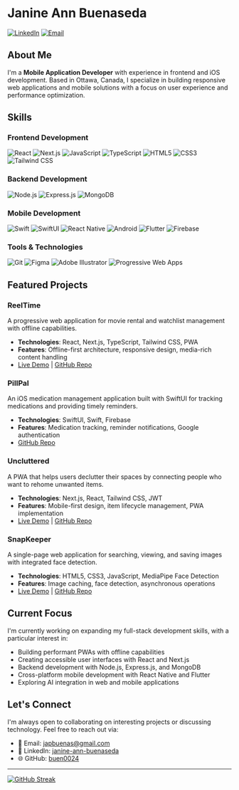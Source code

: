 # Janine Ann Buenaseda

[![LinkedIn](https://img.shields.io/badge/LinkedIn-Connect-blue?style=for-the-badge&logo=linkedin)](https://www.linkedin.com/in/janine-ann-buenaseda-965684299/)
[![Email](https://img.shields.io/badge/Email-Contact-red?style=for-the-badge&logo=gmail)](mailto:japbuenas@gmail.com)

## About Me

I'm a **Mobile Application Developer** with experience in frontend and iOS development. Based in Ottawa, Canada, I specialize in building responsive web applications and mobile solutions with a focus on user experience and performance optimization.

## Skills

### Frontend Development
![React](https://img.shields.io/badge/React-61DAFB?style=flat-square&logo=react&logoColor=black)
![Next.js](https://img.shields.io/badge/Next.js-000000?style=flat-square&logo=next.js&logoColor=white)
![JavaScript](https://img.shields.io/badge/JavaScript-F7DF1E?style=flat-square&logo=javascript&logoColor=black)
![TypeScript](https://img.shields.io/badge/TypeScript-3178C6?style=flat-square&logo=typescript&logoColor=white)
![HTML5](https://img.shields.io/badge/HTML5-E34F26?style=flat-square&logo=html5&logoColor=white)
![CSS3](https://img.shields.io/badge/CSS3-1572B6?style=flat-square&logo=css3&logoColor=white)
![Tailwind CSS](https://img.shields.io/badge/Tailwind_CSS-38B2AC?style=flat-square&logo=tailwind-css&logoColor=white)

### Backend Development
![Node.js](https://img.shields.io/badge/Node.js-339933?style=flat-square&logo=node.js&logoColor=white)
![Express.js](https://img.shields.io/badge/Express.js-000000?style=flat-square&logo=express&logoColor=white)
![MongoDB](https://img.shields.io/badge/MongoDB-47A248?style=flat-square&logo=mongodb&logoColor=white)

### Mobile Development
![Swift](https://img.shields.io/badge/Swift-FA7343?style=flat-square&logo=swift&logoColor=white)
![SwiftUI](https://img.shields.io/badge/SwiftUI-0D96F6?style=flat-square&logo=swift&logoColor=white)
![React Native](https://img.shields.io/badge/React_Native-61DAFB?style=flat-square&logo=react&logoColor=black)
![Android](https://img.shields.io/badge/Android-3DDC84?style=flat-square&logo=android&logoColor=white)
![Flutter](https://img.shields.io/badge/Flutter-02569B?style=flat-square&logo=flutter&logoColor=white)
![Firebase](https://img.shields.io/badge/Firebase-FFCA28?style=flat-square&logo=firebase&logoColor=black)

### Tools & Technologies
![Git](https://img.shields.io/badge/Git-F05032?style=flat-square&logo=git&logoColor=white)
![Figma](https://img.shields.io/badge/Figma-F24E1E?style=flat-square&logo=figma&logoColor=white)
![Adobe Illustrator](https://img.shields.io/badge/Illustrator-FF9A00?style=flat-square&logo=adobe-illustrator&logoColor=white)
![Progressive Web Apps](https://img.shields.io/badge/PWA-5A0FC8?style=flat-square&logo=pwa&logoColor=white)

## Featured Projects

### ReelTime
A progressive web application for movie rental and watchlist management with offline capabilities.

- **Technologies**: React, Next.js, TypeScript, Tailwind CSS, PWA
- **Features**: Offline-first architecture, responsive design, media-rich content handling
- [Live Demo](https://reeltime-app.vercel.app/) | [GitHub Repo](https://github.com/buen0024/reeltime-app)

### PillPal
An iOS medication management application built with SwiftUI for tracking medications and providing timely reminders.

- **Technologies**: SwiftUI, Swift, Firebase
- **Features**: Medication tracking, reminder notifications, Google authentication
- [GitHub Repo](https://github.com/buen0024/pillpal-app-swift)

### Uncluttered
A PWA that helps users declutter their spaces by connecting people who want to rehome unwanted items.

- **Technologies**: Next.js, React, Tailwind CSS, JWT
- **Features**: Mobile-first design, item lifecycle management, PWA implementation
- [Live Demo](https://9022-crapr-app-final.vercel.app/) | [GitHub Repo](https://github.com/buen0024/9022-crapr-app-final)

### SnapKeeper
A single-page web application for searching, viewing, and saving images with integrated face detection.

- **Technologies**: HTML5, CSS3, JavaScript, MediaPipe Face Detection
- **Features**: Image caching, face detection, asynchronous operations
- [Live Demo](https://buen0024.github.io/buenaseda_janineAnn_finalProjectSPA/) | [GitHub Repo](https://github.com/buen0024/buenaseda_janineAnn_finalProjectSPA)

## Current Focus

I'm currently working on expanding my full-stack development skills, with a particular interest in:

- Building performant PWAs with offline capabilities
- Creating accessible user interfaces with React and Next.js
- Backend development with Node.js, Express.js, and MongoDB
- Cross-platform mobile development with React Native and Flutter
- Exploring AI integration in web and mobile applications

## Let's Connect

I'm always open to collaborating on interesting projects or discussing technology. Feel free to reach out via:

- 📧 Email: japbuenas@gmail.com
- 💼 LinkedIn: [janine-ann-buenaseda](https://www.linkedin.com/in/janine-ann-buenaseda-965684299/)
- 🌐 GitHub: [buen0024](https://github.com/buen0024)

---

[![GitHub Streak](https://github-readme-streak-stats.herokuapp.com/?user=buen0024&theme=dark)](https://git.io/streak-stats)

